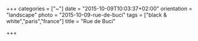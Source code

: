 +++
categories = ["~"]
date = "2015-10-09T10:03:37+02:00"
orientation = "landscape"
photo = "2015-10-09-rue-de-buci"
tags = ["black & white","paris","france"]
title = "Rue de Buci"

+++
